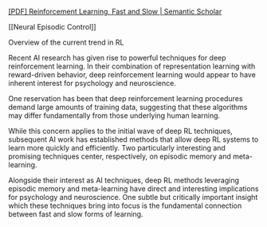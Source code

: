 [[PDF] Reinforcement Learning, Fast and Slow | Semantic Scholar](https://www.semanticscholar.org/paper/Reinforcement-Learning%2C-Fast-and-Slow-Botvinick-Ritter/ddea0e5c27ff91cda7ba50e1231aa7f7d076e58b)

[[Neural Episodic Control]]

Overview of the current trend in RL

Recent AI research has given rise to powerful techniques for deep reinforcement learning. In their combination of representation learning with reward-driven behavior, deep reinforcement learning would appear to have inherent interest for psychology and neuroscience.

One reservation has been that deep reinforcement learning procedures demand large amounts of training data, suggesting that these algorithms may differ fundamentally from those underlying human learning.

While this concern applies to the initial wave of deep RL techniques, subsequent AI work has established methods that allow deep RL systems to learn more quickly and efficiently. Two particularly interesting and promising techniques center, respectively, on episodic memory and meta-learning.

Alongside their interest as AI techniques, deep RL methods leveraging episodic memory and meta-learning have direct and interesting implications for psychology and neuroscience. One subtle but critically important insight which these techniques bring into focus is the fundamental connection between fast and slow forms of learning.